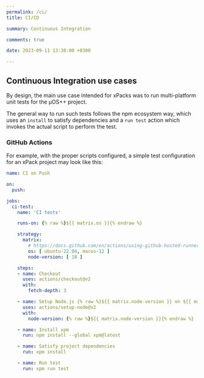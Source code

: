 ```yaml
---
permalink: /ci/
title: CI/CD

summary: Continuous Integration

comments: true

date: 2023-09-11 13:38:00 +0300

---
```


## Continuous Integration use cases

By design, the main use case intended for xPacks was to run
multi-platform unit tests for the µOS++ project.

The general way to run such tests follows the npm ecosystem way,
which uses an `install` to satisfy dependencies and a `run test`
action which invokes the actual script to perform the test.

### GitHub Actions

For example, with the proper scripts configured, a simple test
configuration for an xPack project may look like this:

```yml
name: CI on Push

on:
  push:

jobs:
  ci-test:
    name: 'CI tests'

    runs-on: {% raw %}${{ matrix.os }}{% endraw %}

    strategy:
      matrix:
        # https://docs.github.com/en/actions/using-github-hosted-runners/about-github-hosted-runners
        os: [ ubuntu-22.04, macos-12 ]
        node-version: [ 18 ]

    steps:
    - name: Checkout
      uses: actions/checkout@v2
      with:
        fetch-depth: 3

    - name: Setup Node.js {% raw %}${{ matrix.node-version }} on ${{ matrix.os }}{% endraw %}
      uses: actions/setup-node@v2
      with:
        node-version: {% raw %}${{ matrix.node-version }}{% endraw %}

    - name: Install xpm
      run: npm install --global xpm@latest

    - name: Satisfy project dependencies
      run: xpm install

    - name: Run test
      run: xpm run test
```
